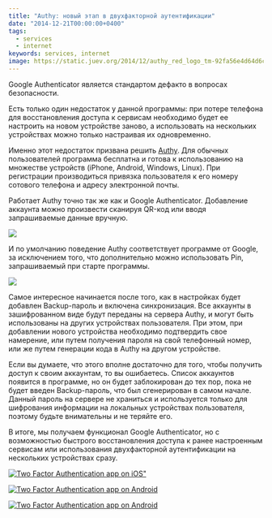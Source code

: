 ```yaml
---
title: "Authy: новый этап в двухфакторной аутентификации"
date: "2014-12-21T00:00:00+0400"
tags:
  - services
  - internet
keywords: services, internet
image: https://static.juev.org/2014/12/authy_red_logo_tm-92fa56e4d64d6c5121279fa0aa3fcfb7.png
---
```

Google Authenticator является стандартом дефакто в вопросах безопасности.

Есть только один недостаток у данной программы: при потере телефона для восстановления доступа к сервисам необходимо будет ее настроить на новом устройстве заново, а использовать на нескольких устройствах можно только настраивая их одновременно.

Именно этот недостаток призвана решить [Authy](https://www.authy.com). Для обычных пользователей программа бесплатна и готова к использованию на множестве устройств (iPhone, Android, Windows, Linux). При регистрации производиться привязка пользователя к его номеру сотового телефона и адресу электронной почты.

Работает Authy точно так же как и Google Authenticator. Добавление аккаунта можно произвести сканируя QR-код или вводя запрашиваемые данные вручную.

![](https://static.juev.org/2014/12/Authy-add.png)

И по умолчанию поведение Authy соответствует программе от Google, за исключением того, что дополнительно можно использовать Pin, запрашиваемый при старте программы.

![](https://static.juev.org/2014/12/Authy-Touch-ID.png)

Самое интересное начинается после того, как в настройках будет добавлен Backup-пароль и включена синхронизация. Все аккаунты в зашифрованном виде будут переданы на сервера Authy, и могут быть использованы на других устройствах пользователя. При этом, при добавлении нового устройства необходимо подтвердить свое намерение, или путем получения пароля на свой телефонный номер, или же путем генерации кода в Authy на другом устройстве.

Если вы думаете, что этого вполне достаточно для того, чтобы получить доступ к своим аккаунтам, то вы ошибаетесь. Список аккаунтов появится в программе, но он будет заблокирован до тех пор, пока не будет введен Backup-пароль, что был сгенерирован в самом начале. Данный пароль на сервере не храниться и используется только для шифрования информации на локальных устройствах пользователя, поэтому будьте внимательны и не теряйте его.

В итоге, мы получаем функционал Google Authenticator, но с возможностью быстрого восстановления доступа к ранее настроенным сервисам или использования двухфакторной аутентификации на нескольких устройствах сразу.

[![Two Factor Authentication app on iOS"](https://static.juev.org/2014/12/appstore_btn-2x-a150d66cc49c3d6e0e9a7ac733f44c9b.png)](https://itunes.apple.com/en/app/authy/id494168017?mt=8)

[![Two Factor Authentication app on Android](https://static.juev.org/2014/12/google_play_btn-2x-4b46fc6711c7f3c0fed55d645e2f4ba8.png)](https://play.google.com/store/apps/details?id=com.authy.authy&hl=en)

[![Two Factor Authentication app on Android](https://static.juev.org/2014/12/chrome_store_btn-2x-196a82bcc152a5ef31a77c0a193e585b.png)](https://chrome.google.com/webstore/detail/authy/gaedmjdfmmahhbjefcbgaolhhanlaolb?hl=en)

